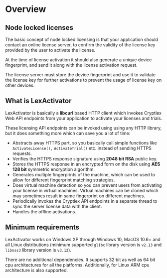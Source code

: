 # Overview

## Node locked licenses

The basic concept of node locked licensing is that your application should contact an online license server, to confirm the validity of the license key provided by the user to activate the license. 

At the time of license activation it should also generate a unique device fingerprint, and send it along with the license activation request. 

The license server must store the device fingerprint and use it to validate the license key for further activations to prevent the usage of license key on other devices.

## What is LexActivator

LexActivator is basically a **libcurl** based HTTP client which invokes Cryptlex Web API endpoints from your application to activate your licenses and trials.

These licensing API endpoints can be invoked using using any HTTP library, but it does something more which can save you a lot of time:

* Abstracts away HTTPS part, so you basically call simple functions like `ActivateLicense(),` `ActivateTrial()` etc. instead of sending HTTPS requests.
* Verifies the HTTPS response signature using **2048 bit RSA** public key.
* Stores the HTTPS response in an encrypted form on the disk using **AES 128 bit** symmetric encryption algorithm.
* Generates multiple fingerprints of the machine, which can be used to allow for different fingerprint matching strategies.
* Does virtual machine detection so you can prevent users from activating your license in virtual machines. Virtual machines can be cloned which may sometimes result in same fingerprint on different machines.
* Periodically invokes the Cryptlex API endpoints in a separate thread to sync the server license data with the client.
* Handles the offline activations.

## Minimum requirements

LexActivator works on Windows XP through Windows 10, MacOS 10.6+ and all Linux distributions \(minimum supported `glibc` library version is `v2.13` and `libnss3` library version is `v3.12`\).

There are no additional dependencies. It supports 32 bit as well as 64 bit cpu architectures for all the platforms. Additionally, for Linux ARM cpu architecture is also supported.

